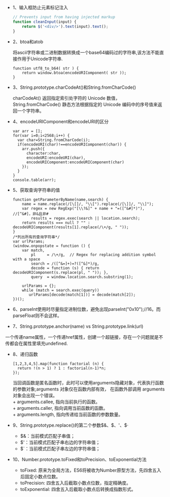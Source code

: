 * 1、输入框防止元素标记注入

    ```js
    // Prevents input from having injected markup
    function cleanInput(input) {
        return $('<div/>').text(input).text();
    }
    ```

* 2、btoa和atob

    将ascii字符串或二进制数据转换成一个base64编码过的字符串,该方法不能直接作用于Unicode字符串.
    
    ```
    function utf8_to_b64( str ) {
        return window.btoa(encodeURIComponent( str ));
    }
    ```

* 3、String.prototype.charCodeAt()和String.fromCharCode()  

    charCodeAt() 返回指定索引处字符的 Unicode 数值，String.fromCharCode() 静态方法根据指定的 Unicode 编码中的序号值来返回一个字符串。

* 4、encodeURIComponent和encodeURI的区分  

    ```
    var arr = [];
    for(var i=0;i<2568;i++) {
      var char=String.fromCharCode(i);
      if(encodeURI(char)!==encodeURIComponent(char)) {
        arr.push({
          character:char,
          encodeURI:encodeURI(char),
          encodeURIComponent:encodeURIComponent(char)
        });
      }
    }
    console.table(arr);
    ```

* 5、获取查询字符串的值  

    ```
    function getParameterByName(name,search) {
        name = name.replace(/[\[]/, "\\[").replace(/[\]]/, "\\]");
        var regex = new RegExp("[\\?&]" + name + "=([^&#]*)"),  //[^&#]，非&且非#
            results = regex.exec(search || location.search);
        return results === null ? "" : decodeURIComponent(results[1].replace(/\+/g, " "));
    }
    /*列出所有的查询字符串*/
    var urlParams;
    (window.onpopstate = function () {
        var match,
            pl     = /\+/g,  // Regex for replacing addition symbol with a space
            search = /([^&=]+)=?([^&]*)/g,
            decode = function (s) { return decodeURIComponent(s.replace(pl, " ")); },
            query  = window.location.search.substring(1);
    
        urlParams = {};
        while (match = search.exec(query))
           urlParams[decode(match[1])] = decode(match[2]);
    })();
    ```

* 6、parseInt使用时尽量指定进制位数，避免出现parseInt("0x10");//16。而parseFloat则不会这样。
  

* 7、String.prototype.anchor(name) vs String.prototype.link(url)  

一个传递name属性，一个传递href属性，创建一个超链接，存在一个问题就是不传都会在属性里填充undefined.

* 8、递归函数  

    ```
    [1,2,3,4,5].map(function factorial (n) {
      return !(n > 1) ? 1 : factorial(n-1)*n;
    });
    ```
    
    当回调函数是匿名函数时，此时可以使用arguments隐藏对象，代表执行函数的参数对象;arguments 对象仅在函数内部有效，
    在函数外部调用 arguments 对象会出现一个错误。  
        + arguments.callee, 指向当前执行的函数。  
        + arguments.caller, 指向调用当前函数的函数。  
        + arguments.length, 指向传递给当前函数的参数数量。  
    
* 9、String.prototype.replace()的第二个参数$&、$$、$'、$·  

    - $&：当前模式匹配子串值；
    - $'：当前模式匹配子串右边的字符串值；
    - $`：当前模式匹配子串左边的字符串值；

* 10、Number.prototype.toFixed和toPrecision、toExponential方法  
    - toFixed: 原来为全局方法，ES6将被收为Number原型方法，先四舍五入后固定小数点位数。
    - toPrecision: 四舍五入后截取小数点位数，指定精确度。
    - toExponential: 四舍五入后截取小数点后转换成指数形式。

